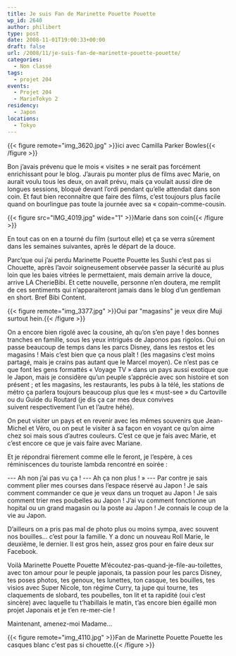 ```yaml
---
title: Je suis Fan de Marinette Pouette Pouette
wp_id: 2640
author: philibert
type: post
date: 2008-11-01T19:00:33+00:00
draft: false
url: /2008/11/je-suis-fan-de-marinette-pouette-pouette/
categories:
  - Non classé
tags:
  - projet 204
events:
  - Projet 204
  - MarieTokyo 2
residency:
  - Japon
locations:
  - Tokyo
---
```


{{< figure remote="img_3620.jpg" >}}ici avec Camilla Parker Bowles{{< /figure >}}

Bon j&rsquo;avais prévenu que le mois « visites » ne serait pas forcément enrichissant pour le blog. J&rsquo;aurais pu monter plus de films avec Marie, on aurait voulu tous les deux, on avait prévu, mais ça voulait aussi dire de longues sessions, bloqué devant l&rsquo;ordi pendant qu&rsquo;elle attendait dans son coin. Et faut bien reconnaître que faire des films, c&rsquo;est toujours plus facile quand on bourlingue pas toute la journée avec sa « copain-comme-cousin.

{{< figure src="IMG_4019.jpg" wide="1" >}}Marie dans son coin{{< /figure >}}

En tout cas on en a tourné du film (surtout elle) et ça se verra sûrement dans les semaines suivantes, après le départ de la douce.

Parc&rsquo;que oui j&rsquo;ai perdu Marinette Pouette Pouette les Sushi c&rsquo;est pas si Chouette, après l&rsquo;avoir soigneusement observée passer la sécurité au plus loin que les baies vitrées le permettaient, mais demain arrive la douce, arrive LA CherieBibi. Et cette nouvelle, personne n&rsquo;en doutera, me remplit de ces sentiments qui n&rsquo;apparaiteront jamais dans le blog d&rsquo;un gentleman en short. Bref Bibi Content.

{{< figure remote="img_3377.jpg" >}}Oui par "magasins" je veux dire Muji surtout hein.{{< /figure >}}

On a encore bien rigolé avec la cousine, ah qu&rsquo;on s&rsquo;en paye ! des bonnes tranches en famille, sous les yeux intrigués de Japonos pas rigolos. Oui on passe beaucoup de temps dans les parcs Disney, dans les restos et les magasins ! Mais c&rsquo;est bien que ça nous plaît ! (les magasins c&rsquo;est moins partagé, mais je crains pas autant que le Marcel moyen). Ce n&rsquo;est pas ce que font les gens formattés « Voyage TV » dans un pays aussi exotique que le Japon, mais je considère qu&rsquo;un peuple s&rsquo;apprécie avec son histoire et son présent ; et les magasins, les restaurants, les pubs à la télé, les stations de métro ça parlera toujours beaucoup plus que les « must-see » du Cartoville ou du Guide du Routard (je dis ça car mes deux convives suivent respectivement l&rsquo;un et l&rsquo;autre héhé).

On peut visiter un pays et en revenir avec les mêmes souvenirs que Jean-Michel et Véro, ou on peut le visiter à sa façon en voyant ce qu&rsquo;on aime chez soi mais sous d&rsquo;autres couleurs. C&rsquo;est ce que je fais avec Marie, et c&rsquo;est encore ce que je vais faire avec Mariane.

Et je répondrai fièrement comme elle le feront, je l&rsquo;espère, à ces réminiscences du touriste lambda rencontré en soirée :
  
--- Ah non j&rsquo;ai pas vu ça !
--- Ah ça non plus ! »
--- Par contre je sais comment plier mes courses dans l&rsquo;espace réservé au Japon ! Je sais comment commander ce que je veux dans un troquet au Japon ! Je sais comment trier mes poubelles au Japon ! J&rsquo;ai vu comment fonctionne un hopital ou un grand magasin ou la poste au Japon ! Je connais le coup de la vie au Japon.

D&rsquo;ailleurs on a pris pas mal de photo plus ou moins sympa, avec souvent nos bouilles&#8230; c&rsquo;est pour la famille. Y a donc un nouveau Roll Marie, le deuxième, le dernier. Il est gros hein, assez gros pour en faire deux sur Facebook.

Voilà Marinette Pouette Pouette M&rsquo;écoutez-pas-quand-je-file-au-toilettes, avec ton amour pour le peuple japonais, ta passion pour les parcs Disney, tes poses photos, tes genoux, tes lunettes, ton casque, tes bouilles, tes visios avec Super Nicole, ton régime Curry, ta jupe qui tourne, tes claquements de slobard, tes poubelles, ton lit et ta rapidité (oui c&rsquo;est sincère) avec laquelle tu t&rsquo;habillais le matin, t&rsquo;as encore bien égaillé mon projet Japonais et je t&rsquo;en re-mer-cie !

Maintenant, amenez-moi Madame&#8230;

{{< figure remote="img_4110.jpg" >}}Fan de Marinette Pouette Pouette les casques blanc c'est pas si chouette.{{< /figure >}}

